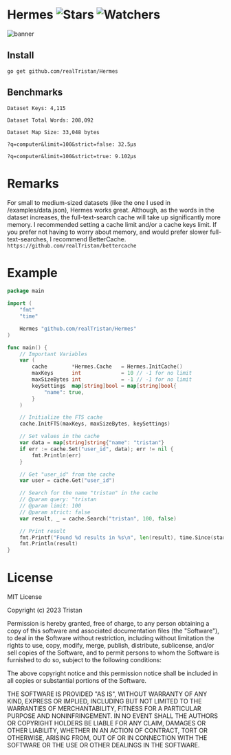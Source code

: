# Hermes ![Stars](https://img.shields.io/github/stars/realTristan/Hermes?color=brightgreen) ![Watchers](https://img.shields.io/github/watchers/realTristan/Hermes?label=Watchers)
![banner](https://user-images.githubusercontent.com/75189508/230987049-665418b1-3576-49b7-861e-29036859ad8a.png)

## Install
```
go get github.com/realTristan/Hermes
```

## Benchmarks
`Dataset Keys: 4,115`

`Dataset Total Words: 208,092`

`Dataset Map Size: 33,048 bytes`

`?q=computer&limit=100&strict=false: 32.5µs`

`?q=computer&limit=100&strict=true: 9.102µs`

# Remarks
For small to medium-sized datasets (like the one I used in /examples/data.json), Hermes works great. Although, as the words in the dataset increases, the full-text-search cache will take up significantly more memory. I recommended setting a cache limit and/or a cache keys limit. If you prefer not having to worry about memory, and would prefer slower full-text-searches, I recommend BetterCache. ```https://github.com/realTristan/bettercache```

# Example
```go
package main

import (
	"fmt"
	"time"

	Hermes "github.com/realTristan/Hermes"
)

func main() {
	// Important Variables
	var (
		cache        *Hermes.Cache   = Hermes.InitCache()
		maxKeys      int             = 10 // -1 for no limit
		maxSizeBytes int             = -1 // -1 for no limit
		keySettings  map[string]bool = map[string]bool{
			"name": true,
		}
	)

	// Initialize the FTS cache
	cache.InitFTS(maxKeys, maxSizeBytes, keySettings)

	// Set values in the cache
	var data = map[string]string{"name": "tristan"}
	if err := cache.Set("user_id", data); err != nil {
		fmt.Println(err)
	}

	// Get "user_id" from the cache
	var user = cache.Get("user_id")

	// Search for the name "tristan" in the cache
	// @param query: "tristan
	// @param limit: 100
	// @param strict: false
	var result, _ = cache.Search("tristan", 100, false)

	// Print result
	fmt.Printf("Found %d results in %s\n", len(result), time.Since(startTime))
	fmt.Println(result)
}
```

# License
MIT License

Copyright (c) 2023 Tristan

Permission is hereby granted, free of charge, to any person obtaining a copy
of this software and associated documentation files (the "Software"), to deal
in the Software without restriction, including without limitation the rights
to use, copy, modify, merge, publish, distribute, sublicense, and/or sell
copies of the Software, and to permit persons to whom the Software is
furnished to do so, subject to the following conditions:

The above copyright notice and this permission notice shall be included in all
copies or substantial portions of the Software.

THE SOFTWARE IS PROVIDED "AS IS", WITHOUT WARRANTY OF ANY KIND, EXPRESS OR
IMPLIED, INCLUDING BUT NOT LIMITED TO THE WARRANTIES OF MERCHANTABILITY,
FITNESS FOR A PARTICULAR PURPOSE AND NONINFRINGEMENT. IN NO EVENT SHALL THE
AUTHORS OR COPYRIGHT HOLDERS BE LIABLE FOR ANY CLAIM, DAMAGES OR OTHER
LIABILITY, WHETHER IN AN ACTION OF CONTRACT, TORT OR OTHERWISE, ARISING FROM,
OUT OF OR IN CONNECTION WITH THE SOFTWARE OR THE USE OR OTHER DEALINGS IN THE
SOFTWARE.
